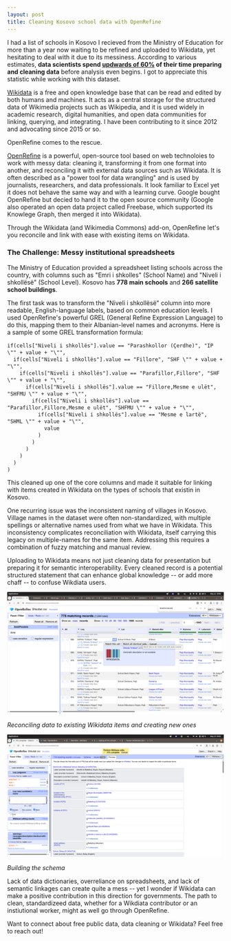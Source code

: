```yaml
---
layout: post
title: Cleaning Kosovo school data with OpenRefine
---
```


I had a list of schools in Kosovo I recieved from the Ministry of Education for more than a year now waiting to be refined and uploaded to Wikidata, yet hesitating to deal with it due to its messiness. According to various estimates, **data scientists spend [updwards of 60%](https://blog.ldodds.com/2020/01/31/do-data-scientists-spend-80-of-their-time-cleaning-data-turns-out-no/) of their time preparing and cleaning data** before analysis even begins. I got to appreciate this statistic while working with this dataset.

[Wikidata](https://wikidata.org) is a free and open knowledge base that can be read and edited by both humans and machines. It acts as a central storage for the structured data of Wikimedia projects such as Wikipedia, and it is used widely in academic research, digital humanities, and open data communities for linking, querying, and integrating. I have been contributing to it since 2012 and advocating since 2015 or so.

OpenRefine comes to the rescue.

[OpenRefine](https://openrefine.org/) is a powerful, open-source tool based on web technoloies to work with messy data: cleaning it, transforming it from one format into another, and reconciling it with external data sources such as Wikidata. It is often described as a "power tool for data wrangling" and is used by journalists, researchers, and data professionals. It look familiar to Excel yet it does not behave the same way and with a learning curve. Google bought OpenRefine but decied to hand it to the open source community (Google also operated an open data project called Freebase, which supported its Knowlege Graph, then merged it into Wikidata).

Through the Wikidata (and Wikimedia Commons) add-on, OpenRefine let's you reconcile and link with ease with existing items on Wikidata.

### The Challenge: Messy institutional spreadsheets

The Ministry of Education provided a spreadsheet listing schools across the country, with columns such as "Emri i shkolles" (School Name) and "Niveli i shkollësë" (School Level). Kosovo has **778 main schools** and **266 satellite school buildings**.

The first task was to transform the "Niveli i shkollësë" column into more readable, English-language labels, based on common education levels. I used OpenRefine's powerful GREL (General Refine Expression Language) to do this, mapping them to their Albanian-level names and acronyms. Here is a sample of some GREL transformation formula:

```GREL
if(cells["Niveli i shkollës"].value == "Parashkollor (Çerdhe)", "IP \"" + value + "\"",
  if(cells["Niveli i shkollës"].value == "Fillore", "SHF \"" + value + "\"",
    if(cells["Niveli i shkollës"].value == "Parafillor,Fillore", "SHF \"" + value + "\"",
      if(cells["Niveli i shkollës"].value == "Fillore,Mesme e ulët", "SHFMU \"" + value + "\"",
        if(cells["Niveli i shkollës"].value == "Parafillor,Fillore,Mesme e ulët", "SHFMU \"" + value + "\"",
          if(cells["Niveli i shkollës"].value == "Mesme e lartë", "SHML \"" + value + "\"",
            value
          )
        )
      )
    )
  )
)
```

This cleaned up one of the core columns and made it suitable for linking with items created in Wikidata on the types of schools that existin in Kosovo.

One recurring issue was the inconsistent naming of villages in Kosovo. Village names in the dataset were often non-standardized, with multiple spellings or alternative names used from what we have in Wikidata. This inconsistency complicates reconciliation with Wikidata, itself carrying this legacy on multiple-names for the same item. Addressing this requires a combination of fuzzy matching and manual review.

Uploading to Wikidata means not just cleaning data for presentation but preparing it for semantic interoperability. Every cleaned record is a potential structured statement that can enhance global knowledge -- or add more chaff -- to confuse Wikdiata users.

![Reconciling items](/images/openrefine_reconciliation.png)

*Reconciling data to existing Wikidata items and creating new ones*

![Building the schema](/images/wikibase_schema.png)

*Building the schema*

Lack of data dictionaries, overreliance on spreadsheets, and lack of semantic linkages can create quite a mess -- yet I wonder if Wikidata can make a positive contribution in this direction for governments. The path to clean, standardizeed data, whether for a Wikdiata contributor or an instiutional worker, might as well go through OpenRefine.

Want to connect about free public data, data cleaning or Wikidata? Feel free to reach out!
